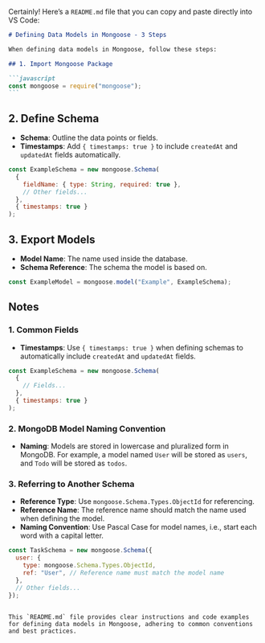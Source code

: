 Certainly! Here’s a `README.md` file that you can copy and paste directly into VS Code:

````markdown
# Defining Data Models in Mongoose - 3 Steps

When defining data models in Mongoose, follow these steps:

## 1. Import Mongoose Package

```javascript
const mongoose = require("mongoose");
```
````

## 2. Define Schema

- **Schema**: Outline the data points or fields.
- **Timestamps**: Add `{ timestamps: true }` to include `createdAt` and `updatedAt` fields automatically.

```javascript
const ExampleSchema = new mongoose.Schema(
  {
    fieldName: { type: String, required: true },
    // Other fields...
  },
  { timestamps: true }
);
```

## 3. Export Models

- **Model Name**: The name used inside the database.
- **Schema Reference**: The schema the model is based on.

```javascript
const ExampleModel = mongoose.model("Example", ExampleSchema);
```

## Notes

### 1. Common Fields

- **Timestamps**: Use `{ timestamps: true }` when defining schemas to automatically include `createdAt` and `updatedAt` fields.

```javascript
const ExampleSchema = new mongoose.Schema(
  {
    // Fields...
  },
  { timestamps: true }
);
```

### 2. MongoDB Model Naming Convention

- **Naming**: Models are stored in lowercase and pluralized form in MongoDB. For example, a model named `User` will be stored as `users`, and `Todo` will be stored as `todos`.

### 3. Referring to Another Schema

- **Reference Type**: Use `mongoose.Schema.Types.ObjectId` for referencing.
- **Reference Name**: The reference name should match the name used when defining the model.
- **Naming Convention**: Use Pascal Case for model names, i.e., start each word with a capital letter.

```javascript
const TaskSchema = new mongoose.Schema({
  user: {
    type: mongoose.Schema.Types.ObjectId,
    ref: "User", // Reference name must match the model name
  },
  // Other fields...
});
```

```

This `README.md` file provides clear instructions and code examples for defining data models in Mongoose, adhering to common conventions and best practices.
```
